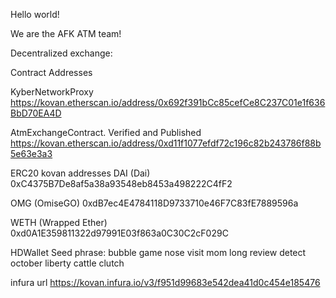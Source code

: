 Hello world!

We are the AFK ATM team!


Decentralized exchange:

Contract Addresses


KyberNetworkProxy
https://kovan.etherscan.io/address/0x692f391bCc85cefCe8C237C01e1f636BbD70EA4D

AtmExchangeContract. Verified and Published
https://kovan.etherscan.io/address/0xd11f1077efdf72c196c82b243786f88b5e63e3a3

ERC20 kovan addresses
DAI (Dai)
0xC4375B7De8af5a38a93548eb8453a498222C4fF2

OMG (OmiseGO)
0xdB7ec4E4784118D9733710e46F7C83fE7889596a

WETH (Wrapped Ether)
0xd0A1E359811322d97991E03f863a0C30C2cF029C

HDWallet
Seed phrase:
bubble game nose visit mom long review detect october liberty cattle clutch

infura url
https://kovan.infura.io/v3/f951d99683e542dea41d0c454e185476
